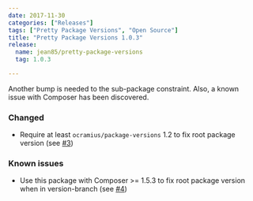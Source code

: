 ```yaml
---
date: 2017-11-30
categories: ["Releases"]
tags: ["Pretty Package Versions", "Open Source"]
title: "Pretty Package Versions 1.0.3"
release:
  name: jean85/pretty-package-versions
  tag: 1.0.3

---
```


Another bump is needed to the sub-package constraint. Also, a known issue with Composer has been discovered.

<!--more-->

### Changed
 * Require at least `ocramius/package-versions` 1.2 to fix root package version (see [#3](https://github.com/Jean85/pretty-package-versions/issues/3))
### Known issues
 * Use this package with Composer >= 1.5.3 to fix root package version when in version-branch (see [#4](https://github.com/Jean85/pretty-package-versions/issues/4))
